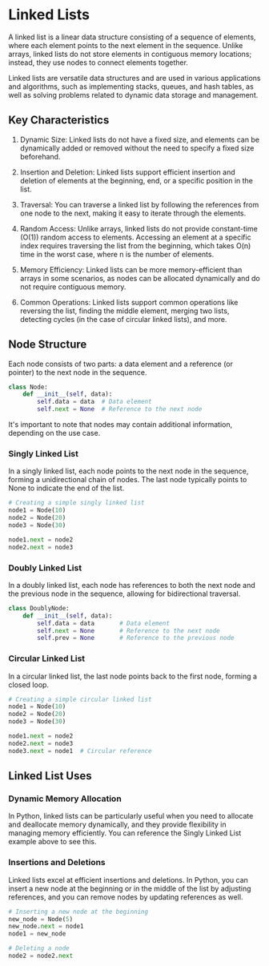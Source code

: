 # Linked Lists
A linked list is a linear data structure consisting of a sequence of elements, where each element points to the next element in the sequence. Unlike arrays, linked lists do not store elements in contiguous memory locations; instead, they use nodes to connect elements together.

Linked lists are versatile data structures and are used in various applications and algorithms, such as implementing stacks, queues, and hash tables, as well as solving problems related to dynamic data storage and management.

## Key Characteristics
1. Dynamic Size: Linked lists do not have a fixed size, and elements can be dynamically added or removed without the need to specify a fixed size beforehand.

2. Insertion and Deletion: Linked lists support efficient insertion and deletion of elements at the beginning, end, or a specific position in the list.

3. Traversal: You can traverse a linked list by following the references from one node to the next, making it easy to iterate through the elements.

4. Random Access: Unlike arrays, linked lists do not provide constant-time (O(1)) random access to elements. Accessing an element at a specific index requires traversing the list from the beginning, which takes O(n) time in the worst case, where n is the number of elements.

5. Memory Efficiency: Linked lists can be more memory-efficient than arrays in some scenarios, as nodes can be allocated dynamically and do not require contiguous memory.

6. Common Operations: Linked lists support common operations like reversing the list, finding the middle element, merging two lists, detecting cycles (in the case of circular linked lists), and more.

## Node Structure
Each node consists of two parts: a data element and a reference (or pointer) to the next node in the sequence. 

```Python
class Node:
    def __init__(self, data):
        self.data = data  # Data element
        self.next = None  # Reference to the next node
```

It's important to note that nodes may contain additional information, depending on the use case.

### Singly Linked List
In a singly linked list, each node points to the next node in the sequence, forming a unidirectional chain of nodes. The last node typically points to None to indicate the end of the list.

```Python
# Creating a simple singly linked list
node1 = Node(10)
node2 = Node(20)
node3 = Node(30)

node1.next = node2
node2.next = node3
```

### Doubly Linked List
In a doubly linked list, each node has references to both the next node and the previous node in the sequence, allowing for bidirectional traversal.

```Python
class DoublyNode:
    def __init__(self, data):
        self.data = data       # Data element
        self.next = None       # Reference to the next node
        self.prev = None       # Reference to the previous node
```

### Circular Linked List
In a circular linked list, the last node points back to the first node, forming a closed loop.

```Python
# Creating a simple circular linked list
node1 = Node(10)
node2 = Node(20)
node3 = Node(30)

node1.next = node2
node2.next = node3
node3.next = node1  # Circular reference
```

## Linked List Uses
### Dynamic Memory Allocation
In Python, linked lists can be particularly useful when you need to allocate and deallocate memory dynamically, and they provide flexibility in managing memory efficiently. You can reference the Singly Linked List example above to see this.

### Insertions and Deletions
Linked lists excel at efficient insertions and deletions. In Python, you can insert a new node at the beginning or in the middle of the list by adjusting references, and you can remove nodes by updating references as well.

```Python
# Inserting a new node at the beginning
new_node = Node(5)
new_node.next = node1
node1 = new_node

# Deleting a node
node2 = node2.next
```